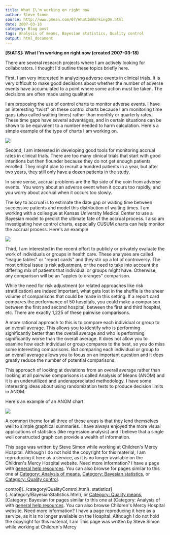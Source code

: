 ```yaml
---
title: What I\'m working on right now
author: Steve Simon
source: http://www.pmean.com/07/WhatImWorkingOn.html
date: 2007-03-18
category: Blog post
tags: Analysis of means, Bayesian statistics, Quality control
output: html_document
---
```

**[StATS]: What I\'m working on right now (created
2007-03-18)**

There are several research projects where I am actively looking for
collaborators. I thought I\'d outline these topics briefly here.

First, I am very interested in analyzing adverse events in clinical
trials. It is very difficult to make good decisions about whether the
number of adverse events have accumulated to a point where some action
must be taken. The decisions are often made using qualitative

I am proposing the use of control charts to monitor adverse events. I
have an interesting \"twist\" on these control charts because I am
monitoring time gaps (also called waiting times) rather than monthly or
quarterly rates. These time gaps have several advantages, and in certain
situations can be shown to be equivalent to a number needed to harm
calculation. Here\'s a simple example of the type of charts I am working
on.

![](../../../web/images/07/WhatImWorkingOn01.gif)

Second, I am interested in developing good tools for monitoring accrual
rates in clinical trials. There are too many clinical trials that start
with good intentions but then flounder because they do not get enough
patients enrolled. They might plan to recruit a hundred patients in a
year, but after two years, they still only have a dozen patients in the
study.

In some sense, accrual problems are the flip side of the coin from
adverse events.  You worry about an adverse event when it occurs too
rapidly, and you worry about accrual when it occurs too slowly.

The key to accrual is to estimate the date gap or waiting time between
successive patients and model this distribution of waiting times. I am
working with a colleague at Kansas University Medical Center to use a
Bayesian model to predict the ultimate fate of the accrual process. I
also am investigating how control charts, especially CUSUM charts can
help monitor the accrual process. Here\'s an example

![](../../../web/images/07/WhatImWorkingOn02.gif)

Third, I am interested in the recent effort to publicly or privately
evaluate the work of individuals or groups in health care. These
analyses are called \"league tables\" or \"report cards\" and they stir
up a lot of controversy. The most critical issue is risk adjustment, or
the need to take into account the differing mix of patients that
individual or groups might have. Otherwise, any comparison will be an
\"apples to oranges\" comparison.

While the need for risk adjustment (or related approaches like risk
stratification) are indeed important, what gets lost in the shuffle is
the sheer volume of comparisons that could be made in this setting. If a
report card compares the performance of 50 hospitals, you could make a
comparison between the first and second hospital, between the first and
third hospital, etc. There are exactly 1,225 of these pairwise
comparisons.

A more rational approach to this is to compare each individual or group
to an overall average. This allows you to identify who is performing
significantly better than the overall average and who is performing
significantly worse than the overall average. It does not allow you to
examine how each individual or group compares to the best, so you do
miss some interesting comparisons. But comparing each individual or
group to an overall average allows you to focus on an important question
and it does greatly reduce the number of potential comparisons.

This approach of looking at deviations from an overall average rather
than looking at all pairwise comparisons is called Analysis of Means
(ANOM) and it is an underutilized and underappreciated methodology. I
have some interesting ideas about using randomization tests to produce
decision limits in ANOM.

Here\'s an example of an ANOM chart

![](../../../web/images/07/WhatImWorkingOn03.gif)

A common theme for all three of these areas is that they lend themselves
well to simple graphical summaries. I have always enjoyed the more
visual applications of statistics (like regression analysis) and I
believe that a single well constructed graph can provide a wealth of
information.

This page was written by Steve Simon while working at Children\'s Mercy
Hospital. Although I do not hold the copyright for this material, I am
reproducing it here as a service, as it is no longer available on the
Children\'s Mercy Hospital website. Need more information? I have a page
with [general help resources](../GeneralHelp.html). You can also browse
for pages similar to this one at [Category: Analysis of
means](../category/AnalysisOfMeans.html), [Category: Bayesian
statistics](../category/BayesianStatistics.html), or [Category: Quality
control](../category/QualityControl.html).
<!---More--->
control](../category/QualityControl.html).
statistics](../category/BayesianStatistics.html), or [Category: Quality
means](../category/AnalysisOfMeans.html), [Category: Bayesian
for pages similar to this one at [Category: Analysis of
with [general help resources](../GeneralHelp.html). You can also browse
Children\'s Mercy Hospital website. Need more information? I have a page
reproducing it here as a service, as it is no longer available on the
Hospital. Although I do not hold the copyright for this material, I am
This page was written by Steve Simon while working at Children\'s Mercy

<!---Do not use
**[StATS]: What I\'m working on right now (created
This page was written by Steve Simon while working at Children\'s Mercy
Hospital. Although I do not hold the copyright for this material, I am
reproducing it here as a service, as it is no longer available on the
Children\'s Mercy Hospital website. Need more information? I have a page
with [general help resources](../GeneralHelp.html). You can also browse
for pages similar to this one at [Category: Analysis of
means](../category/AnalysisOfMeans.html), [Category: Bayesian
statistics](../category/BayesianStatistics.html), or [Category: Quality
control](../category/QualityControl.html).
--->

